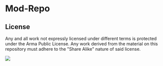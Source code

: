# Mod-Repo

## License
Any and all work not expressly licensed under different terms is protected under the Arma Public License. Any work derived from the material on this repository must adhere to the "Share Alike" nature of said license.

<a rel="license" href="https://www.bistudio.com/community/licenses/arma-public-license-share-alike" target="_blank" ><img src="https://www.bistudio.com/assets/img/licenses/APL-SA.png" ></a>
